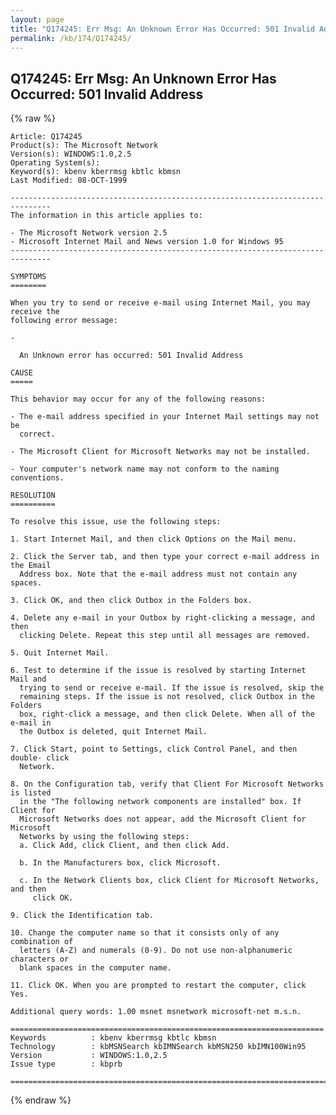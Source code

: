 ```yaml
---
layout: page
title: "Q174245: Err Msg: An Unknown Error Has Occurred: 501 Invalid Address"
permalink: /kb/174/Q174245/
---
```


## Q174245: Err Msg: An Unknown Error Has Occurred: 501 Invalid Address

{% raw %}

	Article: Q174245
	Product(s): The Microsoft Network
	Version(s): WINDOWS:1.0,2.5
	Operating System(s): 
	Keyword(s): kbenv kberrmsg kbtlc kbmsn
	Last Modified: 08-OCT-1999
	
	-------------------------------------------------------------------------------
	The information in this article applies to:
	
	- The Microsoft Network version 2.5 
	- Microsoft Internet Mail and News version 1.0 for Windows 95 
	-------------------------------------------------------------------------------
	
	SYMPTOMS
	========
	
	When you try to send or receive e-mail using Internet Mail, you may receive the
	following error message:
	
	- 
	
	  An Unknown error has occurred: 501 Invalid Address
	
	CAUSE
	=====
	
	This behavior may occur for any of the following reasons:
	
	- The e-mail address specified in your Internet Mail settings may not be
	  correct.
	
	- The Microsoft Client for Microsoft Networks may not be installed.
	
	- Your computer's network name may not conform to the naming conventions.
	
	RESOLUTION
	==========
	
	To resolve this issue, use the following steps:
	
	1. Start Internet Mail, and then click Options on the Mail menu.
	
	2. Click the Server tab, and then type your correct e-mail address in the Email
	  Address box. Note that the e-mail address must not contain any spaces.
	
	3. Click OK, and then click Outbox in the Folders box.
	
	4. Delete any e-mail in your Outbox by right-clicking a message, and then
	  clicking Delete. Repeat this step until all messages are removed.
	
	5. Quit Internet Mail.
	
	6. Test to determine if the issue is resolved by starting Internet Mail and
	  trying to send or receive e-mail. If the issue is resolved, skip the
	  remaining steps. If the issue is not resolved, click Outbox in the Folders
	  box, right-click a message, and then click Delete. When all of the e-mail in
	  the Outbox is deleted, quit Internet Mail.
	
	7. Click Start, point to Settings, click Control Panel, and then double- click
	  Network.
	
	8. On the Configuration tab, verify that Client For Microsoft Networks is listed
	  in the "The following network components are installed" box. If Client for
	  Microsoft Networks does not appear, add the Microsoft Client for Microsoft
	  Networks by using the following steps:
	  a. Click Add, click Client, and then click Add.
	
	  b. In the Manufacturers box, click Microsoft.
	
	  c. In the Network Clients box, click Client for Microsoft Networks, and then
	     click OK.
	
	9. Click the Identification tab.
	
	10. Change the computer name so that it consists only of any combination of
	  letters (A-Z) and numerals (0-9). Do not use non-alphanumeric characters or
	  blank spaces in the computer name.
	
	11. Click OK. When you are prompted to restart the computer, click Yes.
	
	Additional query words: 1.00 msnet msnetwork microsoft-net m.s.n.
	
	======================================================================
	Keywords          : kbenv kberrmsg kbtlc kbmsn 
	Technology        : kbMSNSearch kbIMNSearch kbMSN250 kbIMN100Win95
	Version           : WINDOWS:1.0,2.5
	Issue type        : kbprb
	
	=============================================================================
	

{% endraw %}
